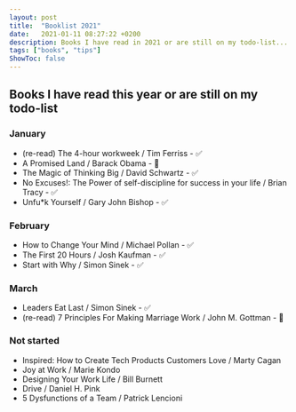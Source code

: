```yaml
---
layout: post
title:  "Booklist 2021"
date:   2021-01-11 08:27:22 +0200
description: Books I have read in 2021 or are still on my todo-list... 
tags: ["books", "tips"]
ShowToc: false
---
```

## Books I have read this year or are still on my todo-list
### January
* (re-read) The 4-hour workweek / Tim Ferriss - ✅
* A Promised Land / Barack Obama - 📖
* The Magic of Thinking Big / David Schwartz - ✅
* No Excuses!: The Power of self-discipline for success in your life / Brian Tracy - ✅
* Unfu*k Yourself / Gary John Bishop - ✅

### February
* How to Change Your Mind / Michael Pollan - ✅
* The First 20 Hours / Josh Kaufman - ✅
* Start with Why / Simon Sinek - ✅

### March
* Leaders Eat Last / Simon Sinek - ✅
* (re-read) 7 Principles For Making Marriage Work / John M. Gottman - 📖

### Not started
* Inspired: How to Create Tech Products Customers Love / Marty Cagan
* Joy at Work / Marie Kondo
* Designing Your Work Life / Bill Burnett
* Drive / Daniel H. Pink
* 5 Dysfunctions of a Team / Patrick Lencioni
